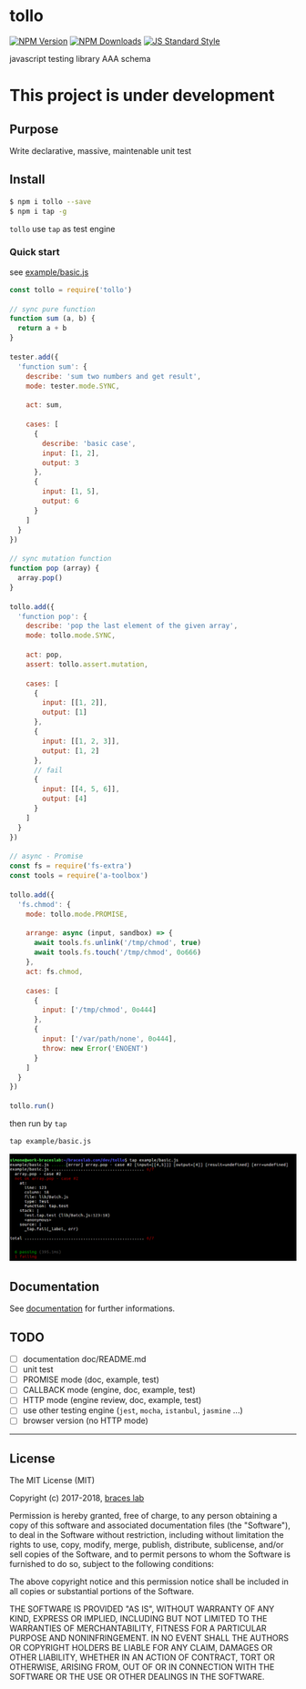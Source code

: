 # tollo

[![NPM Version](http://img.shields.io/npm/v/tollo.svg?style=flat)](https://www.npmjs.org/package/tollo)
[![NPM Downloads](https://img.shields.io/npm/dm/tollo.svg?style=flat)](https://www.npmjs.org/package/tollo)
[![JS Standard Style](https://img.shields.io/badge/code%20style-standard-brightgreen.svg)](http://standardjs.com/)

javascript testing library AAA schema

# This project is under development

## Purpose

Write declarative, massive, maintenable unit test  

## Install

````bash
$ npm i tollo --save
$ npm i tap -g
````

``tollo`` use ``tap`` as test engine

### Quick start

see [example/basic.js](./example/basic.js)

````js
const tollo = require('tollo')

// sync pure function
function sum (a, b) {
  return a + b
}

tester.add({
  'function sum': {
    describe: 'sum two numbers and get result',
    mode: tester.mode.SYNC,

    act: sum,

    cases: [
      {
        describe: 'basic case',
        input: [1, 2],
        output: 3
      },
      {
        input: [1, 5],
        output: 6
      }
    ]
  }
})

// sync mutation function
function pop (array) {
  array.pop()
}

tollo.add({
  'function pop': {
    describe: 'pop the last element of the given array',
    mode: tollo.mode.SYNC,

    act: pop,
    assert: tollo.assert.mutation,

    cases: [
      {
        input: [[1, 2]],
        output: [1]
      },
      {
        input: [[1, 2, 3]],
        output: [1, 2]
      },
      // fail
      {
        input: [[4, 5, 6]],
        output: [4]
      }      
    ]
  }
})

// async - Promise
const fs = require('fs-extra')
const tools = require('a-toolbox')

tollo.add({
  'fs.chmod': {
    mode: tollo.mode.PROMISE,

    arrange: async (input, sandbox) => {
      await tools.fs.unlink('/tmp/chmod', true)
      await tools.fs.touch('/tmp/chmod', 0o666)
    },
    act: fs.chmod,

    cases: [
      {
        input: ['/tmp/chmod', 0o444]
      },
      {
        input: ['/var/path/none', 0o444],
        throw: new Error('ENOENT')
      }
    ]
  }
})

tollo.run()
````

then run by ``tap``

````bash
tap example/basic.js
````

![output](./doc/img/basic-output.png)

## Documentation

See [documentation](./doc/README.md) for further informations.

## TODO

- [ ] documentation doc/README.md
- [ ] unit test
- [ ] PROMISE mode (doc, example, test)
- [ ] CALLBACK mode (engine, doc, example, test)
- [ ] HTTP mode (engine review, doc, example, test)
- [ ] use other testing engine (``jest``, ``mocha``, ``istanbul``, ``jasmine`` ...)
- [ ] browser version (no HTTP mode)

---

## License

The MIT License (MIT)

Copyright (c) 2017-2018, [braces lab](https://braceslab.com)

Permission is hereby granted, free of charge, to any person obtaining a copy
of this software and associated documentation files (the "Software"), to deal
in the Software without restriction, including without limitation the rights
to use, copy, modify, merge, publish, distribute, sublicense, and/or sell
copies of the Software, and to permit persons to whom the Software is
furnished to do so, subject to the following conditions:

The above copyright notice and this permission notice shall be included in all
copies or substantial portions of the Software.

THE SOFTWARE IS PROVIDED "AS IS", WITHOUT WARRANTY OF ANY KIND, EXPRESS OR
IMPLIED, INCLUDING BUT NOT LIMITED TO THE WARRANTIES OF MERCHANTABILITY,
FITNESS FOR A PARTICULAR PURPOSE AND NONINFRINGEMENT. IN NO EVENT SHALL THE
AUTHORS OR COPYRIGHT HOLDERS BE LIABLE FOR ANY CLAIM, DAMAGES OR OTHER
LIABILITY, WHETHER IN AN ACTION OF CONTRACT, TORT OR OTHERWISE, ARISING FROM,
OUT OF OR IN CONNECTION WITH THE SOFTWARE OR THE USE OR OTHER DEALINGS IN THE
SOFTWARE.
